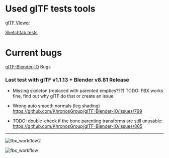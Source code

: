 # Used glTF tests tools

[glTF Viewer](https://gltf-viewer.donmccurdy.com/)

[Sketchfab tests](sketchfab/)

# Current bugs

[glTF-Blender-IO](https://github.com/KhronosGroup/glTF-Blender-IO) Bugs

### Last test with glTF v1.1.13 + Blender v8.81 Release

* Missing skeleton (replaced with parented empties???)
TODO: FBX works fine, find out why glTF do that or create an issue 

* Wrong auto smooth normals (leg shading)
https://github.com/KhronosGroup/glTF-Blender-IO/issues/799

* TODO: double-check if the bone parenting transforms are still unusable:
https://github.com/KhronosGroup/glTF-Blender-IO/issues/805

----

![fbx_workflow2](https://user-images.githubusercontent.com/4047289/63685107-d1621f00-c7fe-11e9-9223-e7293fee758b.jpg)

![fbx_workflow](https://user-images.githubusercontent.com/4047289/63685091-c9a27a80-c7fe-11e9-93af-fe6d1e83cfdc.jpg)


